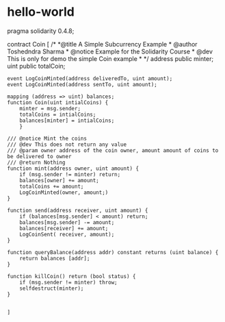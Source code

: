 # hello-world
pragma solidarity 0.4.8;

contract Coin [
	/*
	*@title A Simple Subcurrency Example
	* @author Toshedndra Sharma
	* @notice Example for the Solidarity Course
	* @dev This is only for demo the simple Coin example
	*
	*/
	address public minter;
	uint public totalCoin;

	event LogCoinMinted(address deliveredTo, uint amount);
	event LogCoinMinted(address sentTo, uint amount);

	mapping (address => uint) balances;
	function Coin(uint intialCoins) {
		minter = msg.sender;
		totalCoins = intialCoins;
		balances[minter] = intialCoins;
		}

	/// @notice Mint the coins
	/// @dev This does not return any value
	/// @param owner address of the coin owner, amount amount of coins to be delivered to owner
	/// @return Nothing
	function mint(address owner, uint amount) {
		if (msg.sender != minter) return;
		balances[owner] += amount;
		totalCoins += amount;
		LogCoinMinted(owner, amount;)
	}

	function send(address receiver, uint amount) {
		if (balances[msg.sender] < amount) return;
		balances[msg.sender] -= amount;
		balances[receiver] += amount;
		LogCoinSent( receiver, amount);	
	}

	function queryBalance(address addr) constant returns (uint balance) {
		return balances [addr];
	}

	function killCoin() return (bool status) {
		if (msg.sender != minter) throw;
		selfdestruct(minter);	
	}


	]
